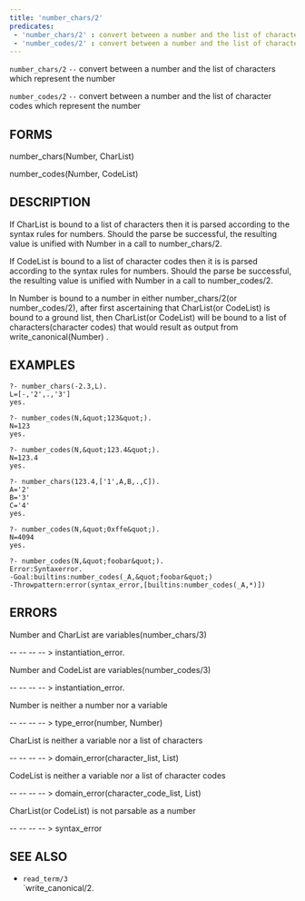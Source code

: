 ```yaml
---
title: 'number_chars/2'
predicates:
 - 'number_chars/2' : convert between a number and the list of characters which represent the number
 - 'number_codes/2' : convert between a number and the list of character codes which represent the number
---
```

`number_chars/2` `--` convert between a number and the list of characters which represent the number

`number_codes/2` `--` convert between a number and the list of character codes which represent the number


## FORMS

number_chars(Number, CharList)

number_codes(Number, CodeList)


## DESCRIPTION

If CharList is bound to a list of characters then it is parsed according to the syntax rules for numbers. Should the parse be successful, the resulting value is unified with Number in a call to number_chars/2.

If CodeList is bound to a list of character codes then it is is parsed according to the syntax rules for numbers. Should the parse be successful, the resulting value is unified with Number in a call to number_codes/2.

In Number is bound to a number in either number_chars/2(or number_codes/2), after first ascertaining that CharList(or CodeList) is bound to a ground list, then CharList(or CodeList) will be bound to a list of characters(character codes) that would result as output from write_canonical(Number) .


## EXAMPLES

```
?- number_chars(-2.3,L).
L=[-,'2',.,'3']
yes.
```

```
?- number_codes(N,&quot;123&quot;).
N=123
yes.
```

```
?- number_codes(N,&quot;123.4&quot;).
N=123.4
yes.
```

```
?- number_chars(123.4,['1',A,B,.,C]).
A='2'
B='3'
C='4'
yes.
```

```
?- number_codes(N,&quot;0xffe&quot;).
N=4094
yes.
```

```
?- number_codes(N,&quot;foobar&quot;).
Error:Syntaxerror.
-Goal:builtins:number_codes(_A,&quot;foobar&quot;)
-Throwpattern:error(syntax_error,[builtins:number_codes(_A,*)])
```

## ERRORS

Number and CharList are variables(number_chars/3)

-- -- -- -- &gt; instantiation_error.

Number and CodeList are variables(number_codes/3)

-- -- -- -- &gt; instantiation_error.

Number is neither a number nor a variable

-- -- -- -- &gt; type_error(number, Number)

CharList is neither a variable nor a list of characters

-- -- -- -- &gt; domain_error(character_list, List)

CodeList is neither a variable nor a list of character codes

-- -- -- -- &gt; domain_error(character_code_list, List)

CharList(or CodeList) is not parsable as a number

-- -- -- -- &gt; syntax_error


## SEE ALSO

- `read_term/3`  
`write_canonical/2.
